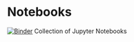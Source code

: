 # Notebooks
[![Binder](https://mybinder.org/badge_logo.svg)](https://mybinder.org/v2/gh/FINKI-Research-methodology-in-ICT/Notebooks/master)
Collection of Jupyter Notebooks 
